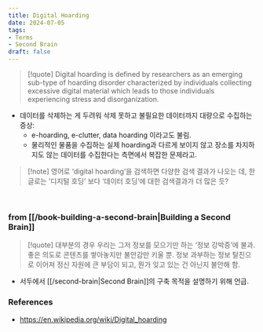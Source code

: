 ```yaml
---
title: Digital Hoarding
date: 2024-07-05
tags:
- Terms
- Second Brain
draft: false
---
```



> [!quote] Digital hoarding is defined by researchers as an emerging sub-type of hoarding disorder characterized by individuals collecting excessive digital material which leads to those individuals experiencing stress and disorganization.

- 데이터를 삭제하는 게 두려워 삭제 못하고 불필요한 데이터까지 대량으로 수집하는 증상:
    - e-hoarding, e-clutter, data hoarding 이라고도 불림.
    - 물리적인 물품을 수집하는 실제 hoarding과 다르게 보이지 않고 장소를 차지하지도 않는 데이터를 수집한다는 측면에서 복잡한 문제라고.

> [!note] 영어로 ‘digital hoarding’을 검색하면 다양한 검색 결과가 나오는 데, 한글로는 ’디지털 호딩’ 보다 ‘데이터 호딩’에 대한 검색결과가 더 많은 듯?

<BR />

### from [[/book-building-a-second-brain|Building a Second Brain]]

> [!quote] 대부분의 경우 우리는 그저 정보를 모으기만 하는 ‘정보 강박증’에 불과. 좋은 의도로 콘텐츠를 쌓아놓지만 불안감만 키울 뿐. 정보 과부하는 정보 탈진으로 이어져 정신 자원에 큰 부담이 되고, 뭔가 잊고 있는 건 아닌지 불안해 함.

- 서두에서 [[/second-brain|Second Brain]]의 구축 목적을 설명하기 위해 언급.



### References
- https://en.wikipedia.org/wiki/Digital_hoarding